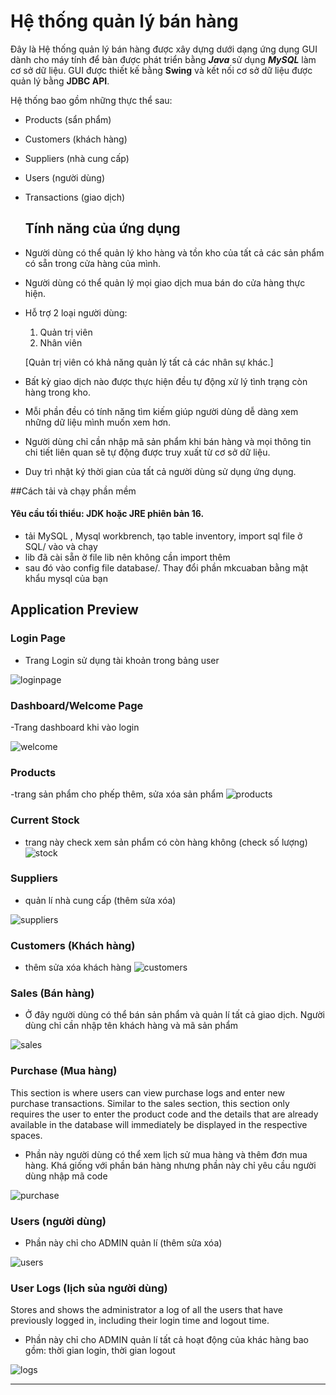 # Hệ thống quản lý bán hàng

Đây là Hệ thống quản lý bán hàng được xây dựng dưới dạng ứng dụng GUI dành cho máy tính để bàn được phát triển bằng ***Java*** sử dụng ***MySQL*** làm cơ sở dữ liệu.
GUI được thiết kế bằng **Swing** và kết nối cơ sở dữ liệu được quản lý bằng **JDBC API**.

Hệ thống bao gồm những thực thể sau:
- Products (sẩn phẩm)
- Customers  (khách hàng)
- Suppliers (nhà cung cấp)
- Users (người dùng)
- Transactions (giao dịch)

  ## Tính năng của ứng dụng

- Người dùng có thể quản lý kho hàng và tồn kho của tất cả các sản phẩm có sẵn trong cửa hàng của mình.
- Người dùng có thể quản lý mọi giao dịch mua bán do cửa hàng thực hiện.
- Hỗ trợ 2 loại người dùng:
  1. Quản trị viên
  2. Nhân viên
  
  [Quản trị viên có khả năng quản lý tất cả các nhân sự khác.]
- Bất kỳ giao dịch nào được thực hiện đều tự động xử lý tình trạng còn hàng trong kho.
- Mỗi phần đều có tính năng tìm kiếm giúp người dùng dễ dàng xem những dữ liệu mình muốn xem hơn.
- Người dùng chỉ cần nhập mã sản phẩm khi bán hàng và mọi thông tin chi tiết liên quan sẽ tự động được truy xuất từ ​​cơ sở dữ liệu.
- Duy trì nhật ký thời gian của tất cả người dùng sử dụng ứng dụng.

##Cách tải và chạy phần mềm

#### Yêu cầu tối thiểu: JDK hoặc JRE phiên bản 16.
- tải MySQL , Mysql workbrench, tạo table inventory, import sql file ở SQL/ vào và chạy
- lib đã cài sẵn ờ file lib nên không cần import thêm
- sau đó vào config file database/. Thay đổi phần mkcuaban bằng mật khẩu mysql của bạn

## Application Preview

### Login Page
- Trang Login sử dụng tài khoản trong bảng user 

![loginpage](screenshots/login.png)

### Dashboard/Welcome Page

-Trang dashboard khi vào login

![welcome](screenshots/welcome.png)

### Products

-trang sản phẩm cho phếp thêm, sửa xóa sản phẩm
![products](screenshots/products.png)

### Current Stock

- trang này check xem sản phẩm có còn hàng không (check số lượng)
![stock](screenshots/stock.png)

### Suppliers

- quản lí nhà cung cấp (thêm sửa xóa)

![suppliers](screenshots/suppliers.png)

### Customers (Khách hàng)

- thêm sửa xóa khách hàng
![customers](screenshots/customers.png)

### Sales (Bán hàng)


- Ở đây người dùng có thể bán sản phẩm và quản lí tất cả giao dịch. Người dùng chỉ cần nhập tên khách hàng và mã sản phẩm

![sales](screenshots/sales.png)

### Purchase (Mua hàng)

This section is where users can view purchase logs and enter new purchase transactions. Similar to the sales section, this section only requires the user to enter the product code and the details that are already available in the database will immediately be displayed in the respective spaces.

- Phần này người dùng có thể xem lịch sử mua hàng và thêm đơn mua hàng. Khá giống với phần bán hàng nhưng phần này chỉ yêu cầu người dùng nhập mã code 

![purchase](screenshots/purchase.png)

### Users (người dùng)

- Phần này chỉ cho ADMIN quản lí (thêm sửa xóa)

![users](screenshots/users.png)

### User Logs (lịch sủa người dùng)

Stores and shows the administrator a log of all the users that have previously logged in, including their login time and logout time.
- Phần này chỉ cho ADMIN quản lí tất cả hoạt động của khác hàng bao gồm: thời gian login, thời gian logout

![logs](screenshots/logs.png)

***

